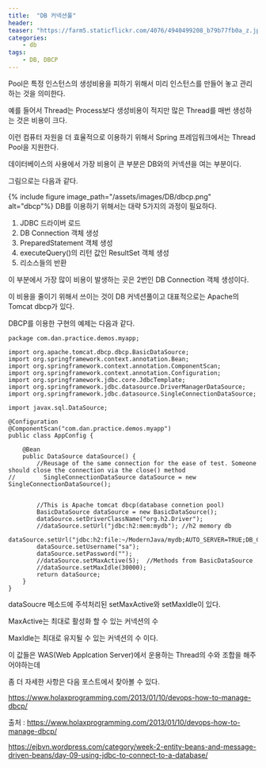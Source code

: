 ```yaml
---
title:  "DB 커넥션풀"
header:
teaser: "https://farm5.staticflickr.com/4076/4940499208_b79b77fb0a_z.jpg"
categories:
    - db
tags:
    - DB, DBCP
---
```


 Pool은 특정 인스턴스의 생성비용을 피하기 위해서 미리 인스턴스를 만들어 놓고 관리하는 것을 의미한다.

예를 들어서 Thread는 Process보다 생성비용이 적지만 많은 Thread를 매번 생성하는 것은 비용이 크다.

이런 컴퓨터 자원을 더 효율적으로 이용하기 위해서 Spring 프레임워크에서는 Thread Pool을 지원한다.

 
 데이터베이스의 사용에서 가장 비용이 큰 부분은 DB와의 커넥션을 여는 부분이다.

그림으로는 다음과 같다.

{% include figure image_path="/assets/images/DB/dbcp.png" alt="dbcp"%}
 DB를 이용하기 위해서는 대략 5가지의 과정이 필요하다.

1. JDBC 드라이버 로드
2. DB Connection 객체 생성
3. PreparedStatement 객체 생성
4. executeQuery()의 리턴 값인 ResultSet 객체 생성
5. 리소스들의 반환

이 부분에서 가장 많이 비용이 발생하는 곳은 2번인 DB Connection 객체 생성이다.

이 비용을 줄이기 위해서 쓰이는 것이 DB 커넥션풀이고 대표적으로는 Apache의 Tomcat dbcp가 있다.

DBCP를 이용한 구현의 예제는 다음과 같다.

```
package com.dan.practice.demos.myapp;

import org.apache.tomcat.dbcp.dbcp.BasicDataSource;
import org.springframework.context.annotation.Bean;
import org.springframework.context.annotation.ComponentScan;
import org.springframework.context.annotation.Configuration;
import org.springframework.jdbc.core.JdbcTemplate;
import org.springframework.jdbc.datasource.DriverManagerDataSource;
import org.springframework.jdbc.datasource.SingleConnectionDataSource;

import javax.sql.DataSource;

@Configuration
@ComponentScan("com.dan.practice.demos.myapp")
public class AppConfig {

    @Bean
    public DataSource dataSource() {
        //Reusage of the same connection for the ease of test. Someone should close the connection via the close() method
//        SingleConnectionDataSource dataSource = new SingleConnectionDataSource();


        //This is Apache tomcat dbcp(database connetion pool)
        BasicDataSource dataSource = new BasicDataSource();
        dataSource.setDriverClassName("org.h2.Driver");
        //dataSource.setUrl("jdbc:h2:mem:mydb"); //h2 memory db
        dataSource.setUrl("jdbc:h2:file:~/ModernJava/mydb;AUTO_SERVER=TRUE;DB_CLOSE_ON_EXIT=FALSE");
        dataSource.setUsername("sa");
        dataSource.setPassword("");
        //dataSource.setMaxActive(5);  //Methods from BasicDataSource
        //dataSource.setMaxIdle(30000);
        return dataSource;
    }
}
```
dataSoucre 메소드에 주석처리된 setMaxActive와 setMaxIdle이 있다.

MaxActive는 최대로 활성화 할 수 있는 커넥션의 수

MaxIdle는 최대로 유지될 수 있는 커넥션의 수 이다.

이 값들은 WAS(Web Applcation Server)에서 운용하는 Thread의 수와 조합을 해주어야하는데

좀 더 자세한 사항은 다음 포스트에서 찾아볼 수 있다.

<a>https://www.holaxprogramming.com/2013/01/10/devops-how-to-manage-dbcp/</a>


출처 :
<a>https://www.holaxprogramming.com/2013/01/10/devops-how-to-manage-dbcp/ </a>

<a>https://ejbvn.wordpress.com/category/week-2-entity-beans-and-message-driven-beans/day-09-using-jdbc-to-connect-to-a-database/ </a>

